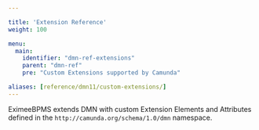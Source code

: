 ```yaml
---

title: 'Extension Reference'
weight: 100

menu:
  main:
    identifier: "dmn-ref-extensions"
    parent: "dmn-ref"
    pre: "Custom Extensions supported by Camunda"

aliases: [reference/dmn11/custom-extensions/]
---
```


EximeeBPMS extends DMN with custom Extension Elements and Attributes defined in the `http://camunda.org/schema/1.0/dmn` namespace.
